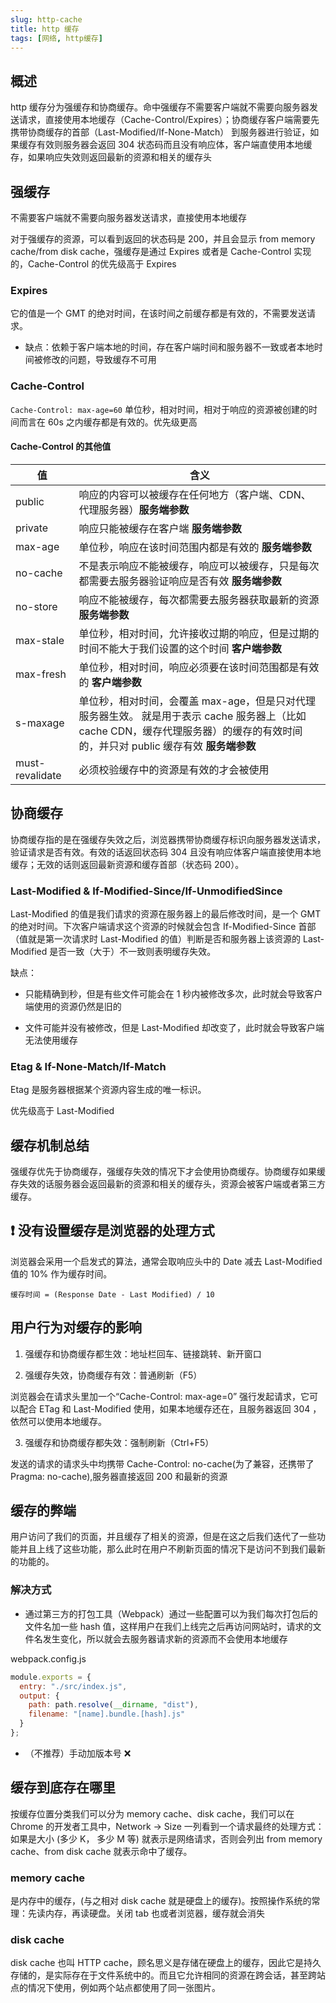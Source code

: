 ```yaml
---
slug: http-cache
title: http 缓存
tags: [网络, http缓存]
---
```


## 概述

http 缓存分为强缓存和协商缓存。命中强缓存不需要客户端就不需要向服务器发送请求，直接使用本地缓存（Cache-Control/Expires）；协商缓存客户端需要先携带协商缓存的首部（Last-Modified/If-None-Match）
到服务器进行验证，如果缓存有效则服务器会返回 304 状态码而且没有响应体，客户端直使用本地缓存，如果响应失效则返回最新的资源和相关的缓存头

## 强缓存

不需要客户端就不需要向服务器发送请求，直接使用本地缓存

对于强缓存的资源，可以看到返回的状态码是 200，并且会显示 from memory cache/from disk cache，强缓存是通过 Expires 或者是 Cache-Control 实现的，Cache-Control 的优先级高于 Expires

### Expires

它的值是一个 GMT 的绝对时间，在该时间之前缓存都是有效的，不需要发送请求。

- 缺点：依赖于客户端本地的时间，存在客户端时间和服务器不一致或者本地时间被修改的问题，导致缓存不可用

### Cache-Control

`Cache-Control: max-age=60` 单位秒，相对时间，相对于响应的资源被创建的时间而言在 60s 之内缓存都是有效的。优先级更高

#### Cache-Control 的其他值

| 值              | 含义                                                                                                                                                                              |
| --------------- | --------------------------------------------------------------------------------------------------------------------------------------------------------------------------------- |
| public          | 响应的内容可以被缓存在任何地方（客户端、CDN、代理服务器）**服务端参数**                                                                                                           |
| private         | 响应只能被缓存在客户端 **服务端参数**                                                                                                                                             |
| max-age         | 单位秒，响应在该时间范围内都是有效的 **服务端参数**                                                                                                                               |
| no-cache        | 不是表示响应不能被缓存，响应可以被缓存，只是每次都需要去服务器验证响应是否有效 **服务端参数**                                                                                     |
| no-store        | 响应不能被缓存，每次都需要去服务器获取最新的资源 **服务端参数**                                                                                                                   |
| max-stale       | 单位秒，相对时间，允许接收过期的响应，但是过期的时间不能大于我们设置的这个时间 **客户端参数**                                                                                     |
| max-fresh       | 单位秒，相对时间，响应必须要在该时间范围都是有效的 **客户端参数**                                                                                                                 |
| s-maxage        | 单位秒，相对时间，会覆盖 max-age，但是只对代理服务器生效。 就是用于表示 cache 服务器上（比如 cache CDN，缓存代理服务器）的缓存的有效时间的，并只对 public 缓存有效 **服务端参数** |
| must-revalidate | 必须校验缓存中的资源是有效的才会被使用                                                                                                                                            |

## 协商缓存

协商缓存指的是在强缓存失效之后，浏览器携带协商缓存标识向服务器发送请求，验证请求是否有效。有效的话返回状态码 304 且没有响应体客户端直接使用本地缓存；无效的话则返回最新资源和缓存首部（状态码 200）。

### Last-Modified & If-Modified-Since/If-UnmodifiedSince

Last-Modified 的值是我们请求的资源在服务器上的最后修改时间，是一个 GMT 的绝对时间。下次客户端请求这个资源的时候就会包含 If-Modified-Since 首部（值就是第一次请求时 Last-Modified 的值）判断是否和服务器上该资源的 Last-Modified 是否一致（大于）不一致则表明缓存失效。

缺点：

- 只能精确到秒，但是有些文件可能会在 1 秒内被修改多次，此时就会导致客户端使用的资源仍然是旧的

- 文件可能并没有被修改，但是 Last-Modified 却改变了，此时就会导致客户端无法使用缓存

### Etag & If-None-Match/If-Match

Etag 是服务器根据某个资源内容生成的唯一标识。

优先级高于 Last-Modified

## 缓存机制总结

强缓存优先于协商缓存，强缓存失效的情况下才会使用协商缓存。协商缓存如果缓存失效的话服务器会返回最新的资源和相关的缓存头，资源会被客户端或者第三方缓存。

## ❗️ 没有设置缓存是浏览器的处理方式

浏览器会采用一个启发式的算法，通常会取响应头中的 Date 减去 Last-Modified 值的 10% 作为缓存时间。

`缓存时间 = (Response Date - Last Modified) / 10`

## 用户行为对缓存的影响

1. 强缓存和协商缓存都生效：地址栏回车、链接跳转、新开窗口

2. 强缓存失效，协商缓存有效：普通刷新（F5）

浏览器会在请求头里加一个“Cache-Control: max-age=0” 强行发起请求，它可以配合 ETag 和 Last-Modified 使用，如果本地缓存还在，且服务器返回 304 ，依然可以使用本地缓存。

3. 强缓存和协商缓存都失效：强制刷新（Ctrl+F5）

发送的请求的请求头中均携带 Cache-Control: no-cache(为了兼容，还携带了 Pragma: no-cache),服务器直接返回 200 和最新的资源

## 缓存的弊端

用户访问了我们的页面，并且缓存了相关的资源，但是在这之后我们迭代了一些功能并且上线了这些功能，那么此时在用户不刷新页面的情况下是访问不到我们最新的功能的。

### 解决方式

- 通过第三方的打包工具（Webpack）通过一些配置可以为我们每次打包后的文件名加一些 hash 值，这样用户在我们上线完之后再访问网站时，请求的文件名发生变化，所以就会去服务器请求新的资源而不会使用本地缓存

webpack.config.js

```javascript
module.exports = {
  entry: "./src/index.js",
  output: {
    path: path.resolve(__dirname, "dist"),
    filename: "[name].bundle.[hash].js"
  }
};
```

- （不推荐）手动加版本号 ❌

## 缓存到底存在哪里

按缓存位置分类我们可以分为 memory cache、disk cache，我们可以在 Chrome 的开发者工具中，Network -> Size 一列看到一个请求最终的处理方式：如果是大小 (多少 K， 多少 M 等) 就表示是网络请求，否则会列出 from memory cache、from disk cache 就表示命中了缓存。

### memory cache

是内存中的缓存，(与之相对 disk cache 就是硬盘上的缓存)。按照操作系统的常理：先读内存，再读硬盘。关闭 tab 也或者浏览器，缓存就会消失

### disk cache

disk cache 也叫 HTTP cache，顾名思义是存储在硬盘上的缓存，因此它是持久存储的，是实际存在于文件系统中的。而且它允许相同的资源在跨会话，甚至跨站点的情况下使用，例如两个站点都使用了同一张图片。
